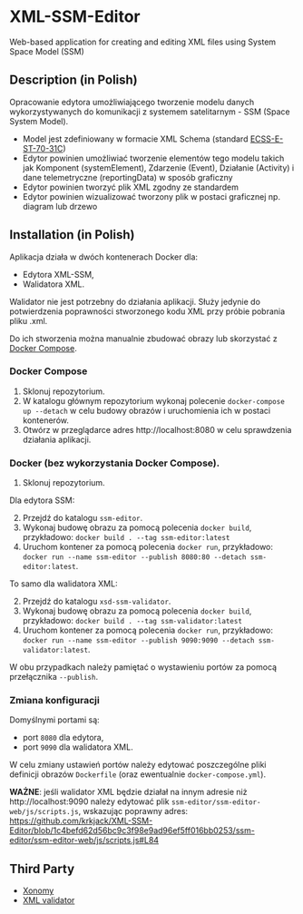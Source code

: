 # XML-SSM-Editor
Web-based application for creating and editing XML files using System Space Model (SSM)

## Description (in Polish)
Opracowanie edytora umożliwiającego tworzenie modelu danych wykorzystywanych do komunikacji z systemem satelitarnym - SSM (Space System Model).

- Model jest zdefiniowany w formacie XML Schema (standard [ECSS-E-ST-70-31C](https://confluence-lesia.obspm.fr/download/attachments/3113613/ECSS-E-ST-70-31C%2831July2008%29.pdf?version=1&modificationDate=1494335253613&api=v2))
- Edytor powinien umożliwiać tworzenie elementów tego modelu takich jak Komponent (systemElement), Zdarzenie (Event), Działanie (Activity) i dane telemetryczne (reportingData) w sposób graficzny
- Edytor powinien tworzyć plik XML zgodny ze standardem
- Edytor powinien wizualizować tworzony plik w postaci graficznej np. diagram lub drzewo

## Installation (in Polish)
Aplikacja działa w dwóch kontenerach Docker dla:
- Edytora XML-SSM,
- Walidatora XML.

Walidator nie jest potrzebny do działania aplikacji. Służy jedynie do potwierdzenia poprawności stworzonego kodu XML przy próbie pobrania pliku .xml.

Do ich stworzenia można manualnie zbudować obrazy lub skorzystać z [Docker Compose](https://docs.docker.com/compose/).
### Docker Compose
1. Sklonuj repozytorium.
2. W katalogu głównym repozytorium wykonaj polecenie `docker-compose up --detach` w celu budowy obrazów i uruchomienia ich w postaci kontenerów.
3. Otwórz w przeglądarce adres http://localhost:8080 w celu sprawdzenia działania aplikacji.
### Docker (bez wykorzystania Docker Compose).
1. Sklonuj repozytorium.

Dla edytora SSM:

2. Przejdź do katalogu `ssm-editor`.
3. Wykonaj budowę obrazu za pomocą polecenia `docker build`, przykładowo: `docker build . --tag ssm-editor:latest`
4. Uruchom kontener za pomocą polecenia `docker run`, przykładowo: `docker run --name ssm-editor --publish 8080:80 --detach ssm-editor:latest`.

To samo dla walidatora XML:

2. Przejdź do katalogu `xsd-ssm-validator`.
3. Wykonaj budowę obrazu za pomocą polecenia `docker build`, przykładowo: `docker build . --tag ssm-validator:latest`
4. Uruchom kontener za pomocą polecenia `docker run`, przykładowo: `docker run --name ssm-editor --publish 9090:9090 --detach ssm-validator:latest`. 

W obu przypadkach należy pamiętać o wystawieniu portów za pomocą przełącznika `--publish`.

### Zmiana konfiguracji
Domyślnymi portami są:
- port `8080` dla edytora,
- port `9090` dla walidatora XML.

W celu zmiany ustawień portów należy edytować poszczególne pliki definicji obrazów `Dockerfile` (oraz ewentualnie `docker-compose.yml`).

**WAŻNE**: jeśli walidator XML będzie działał na innym adresie niż http://localhost:9090 należy edytować plik `ssm-editor/ssm-editor-web/js/scripts.js`, wskazując poprawny adres:
https://github.com/krkjack/XML-SSM-Editor/blob/1c4befd62d56bc9c3f98e9ad96ef5ff016bb0253/ssm-editor/ssm-editor-web/js/scripts.js#L84

## Third Party
- [Xonomy](https://github.com/michmech/xonomy)
- [XML validator](https://github.com/ISAITB/xml-validator)

